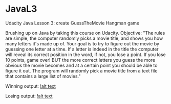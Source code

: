 # JavaL3
Udacity Java Lesson 3: create GuessTheMovie Hangman game

Brushing up on Java by taking this course on Udacity.
Objective: 
"The rules are simple, the computer randomly picks a movie title, and shows you how many letters it's made up of. Your goal is to try to figure out the movie by guessing one letter at a time.
If a letter is indeed in the title the computer will reveal its correct position in the word, if not, you lose a point. If you lose 10 points, game over!
BUT the more correct letters you guess the more obvious the movie becomes and at a certain point you should be able to figure it out.
The program will randomly pick a movie title from a text file that contains a large list of movies."

Winning output: 
[!alt text](https://github.com/agiang96/JavaL3/blob/master/pics/WinningOutput.JPG)

Losing output:
[!alt text](https://github.com/agiang96/JavaL3/blob/master/pics/LosingOutput.JPG)
